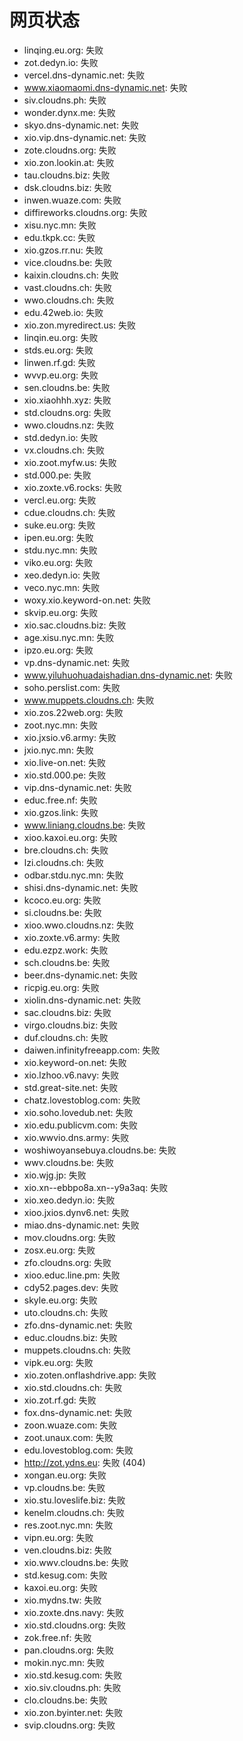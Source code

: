 # 网页状态
- linqing.eu.org: 失败
- zot.dedyn.io: 失败
- vercel.dns-dynamic.net: 失败
- www.xiaomaomi.dns-dynamic.net: 失败
- siv.cloudns.ph: 失败
- wonder.dynx.me: 失败
- skyo.dns-dynamic.net: 失败
- xio.vip.dns-dynamic.net: 失败
- zote.cloudns.org: 失败
- xio.zon.lookin.at: 失败
- tau.cloudns.biz: 失败
- dsk.cloudns.biz: 失败
- inwen.wuaze.com: 失败
- diffireworks.cloudns.org: 失败
- xisu.nyc.mn: 失败
- edu.tkpk.cc: 失败
- xio.gzos.rr.nu: 失败
- vice.cloudns.be: 失败
- kaixin.cloudns.ch: 失败
- vast.cloudns.ch: 失败
- wwo.cloudns.ch: 失败
- edu.42web.io: 失败
- xio.zon.myredirect.us: 失败
- linqin.eu.org: 失败
- stds.eu.org: 失败
- linwen.rf.gd: 失败
- wvvp.eu.org: 失败
- sen.cloudns.be: 失败
- xio.xiaohhh.xyz: 失败
- std.cloudns.org: 失败
- wwo.cloudns.nz: 失败
- std.dedyn.io: 失败
- vx.cloudns.ch: 失败
- xio.zoot.myfw.us: 失败
- std.000.pe: 失败
- xio.zoxte.v6.rocks: 失败
- vercl.eu.org: 失败
- cdue.cloudns.ch: 失败
- suke.eu.org: 失败
- ipen.eu.org: 失败
- stdu.nyc.mn: 失败
- viko.eu.org: 失败
- xeo.dedyn.io: 失败
- veco.nyc.mn: 失败
- woxy.xio.keyword-on.net: 失败
- skvip.eu.org: 失败
- xio.sac.cloudns.biz: 失败
- age.xisu.nyc.mn: 失败
- ipzo.eu.org: 失败
- vp.dns-dynamic.net: 失败
- www.yiluhuohuadaishadian.dns-dynamic.net: 失败
- soho.perslist.com: 失败
- www.muppets.cloudns.ch: 失败
- xio.zos.22web.org: 失败
- zoot.nyc.mn: 失败
- xio.jxsio.v6.army: 失败
- jxio.nyc.mn: 失败
- xio.live-on.net: 失败
- xio.std.000.pe: 失败
- vip.dns-dynamic.net: 失败
- educ.free.nf: 失败
- xio.gzos.link: 失败
- www.liniang.cloudns.be: 失败
- xioo.kaxoi.eu.org: 失败
- bre.cloudns.ch: 失败
- lzi.cloudns.ch: 失败
- odbar.stdu.nyc.mn: 失败
- shisi.dns-dynamic.net: 失败
- kcoco.eu.org: 失败
- si.cloudns.be: 失败
- xioo.wwo.cloudns.nz: 失败
- xio.zoxte.v6.army: 失败
- edu.ezpz.work: 失败
- sch.cloudns.be: 失败
- beer.dns-dynamic.net: 失败
- ricpig.eu.org: 失败
- xiolin.dns-dynamic.net: 失败
- sac.cloudns.biz: 失败
- virgo.cloudns.biz: 失败
- duf.cloudns.ch: 失败
- daiwen.infinityfreeapp.com: 失败
- xio.keyword-on.net: 失败
- xio.lzhoo.v6.navy: 失败
- std.great-site.net: 失败
- chatz.lovestoblog.com: 失败
- xio.soho.lovedub.net: 失败
- xio.edu.publicvm.com: 失败
- xio.wwvio.dns.army: 失败
- woshiwoyansebuya.cloudns.be: 失败
- wwv.cloudns.be: 失败
- xio.wjg.jp: 失败
- xio.xn--ebbpo8a.xn--y9a3aq: 失败
- xio.xeo.dedyn.io: 失败
- xioo.jxios.dynv6.net: 失败
- miao.dns-dynamic.net: 失败
- mov.cloudns.org: 失败
- zosx.eu.org: 失败
- zfo.cloudns.org: 失败
- xioo.educ.line.pm: 失败
- cdy52.pages.dev: 失败
- skyle.eu.org: 失败
- uto.cloudns.ch: 失败
- zfo.dns-dynamic.net: 失败
- educ.cloudns.biz: 失败
- muppets.cloudns.ch: 失败
- vipk.eu.org: 失败
- xio.zoten.onflashdrive.app: 失败
- xio.std.cloudns.ch: 失败
- xio.zot.rf.gd: 失败
- fox.dns-dynamic.net: 失败
- zoon.wuaze.com: 失败
- zoot.unaux.com: 失败
- edu.lovestoblog.com: 失败
- http://zot.ydns.eu: 失败 (404)
- xongan.eu.org: 失败
- vp.cloudns.be: 失败
- xio.stu.loveslife.biz: 失败
- kenelm.cloudns.ch: 失败
- res.zoot.nyc.mn: 失败
- vipn.eu.org: 失败
- ven.cloudns.biz: 失败
- xio.wwv.cloudns.be: 失败
- std.kesug.com: 失败
- kaxoi.eu.org: 失败
- xio.mydns.tw: 失败
- xio.zoxte.dns.navy: 失败
- xio.std.cloudns.org: 失败
- zok.free.nf: 失败
- pan.cloudns.org: 失败
- mokin.nyc.mn: 失败
- xio.std.kesug.com: 失败
- xio.siv.cloudns.ph: 失败
- clo.cloudns.be: 失败
- xio.zon.byinter.net: 失败
- svip.cloudns.org: 失败
